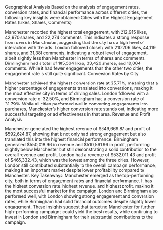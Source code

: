Geographical Analysis
Based on the analysis of engagement rates, conversion rates, and financial performance across different cities, the following key insights were obtained:
Cities with the Highest Engagement Rates (Likes, Shares, Comments)


Manchester recorded the highest total engagement, with 212,915 likes, 42,970 shares, and 22,274 comments. This indicates a strong response from users in Manchester, suggesting that the city has a high level of interaction with the ads.
London followed closely with 210,206 likes, 44,119 shares, and 31,381 comments, indicating a robust level of engagement, albeit slightly less than Manchester in terms of shares and comments.
Birmingham had a total of 185,364 likes, 33,426 shares, and 19,084 comments. While it had fewer engagements than the other two cities, the engagement rate is still quite significant.
Conversion Rates by City


Manchester achieved the highest conversion rate at 35.71%, meaning that a higher percentage of engagements translated into conversions, making it the most effective city in terms of driving sales.
London followed with a conversion rate of 32.50%, and Birmingham had a conversion rate of 31.79%. While all cities performed well in converting engagements into purchases, Manchester’s higher conversion rate stands out, indicating more successful targeting or ad effectiveness in that area.
Revenue and Profit Analysis


Manchester generated the highest revenue of $649,669.87 and profit of $592,624.87, showing that it not only had strong engagement but also translated this into the highest financial performance.
Birmingham generated $550,018.96 in revenue and $510,561.96 in profit, performing slightly below Manchester but still demonstrating a solid contribution to the overall revenue and profit.
London had a revenue of $532,011.43 and profit of $465,332.43, which was the lowest among the three cities. However, London still contributed substantially to the overall campaign performance, making it an important market despite lower profitability compared to Manchester.
Key Takeaways:
Manchester emerged as the top-performing city, both in terms of engagement rates and financial performance. It has the highest conversion rate, highest revenue, and highest profit, making it the most successful market for the campaign.
London and Birmingham also performed well, with London showing strong engagement and conversion rates, while Birmingham had solid financial outcomes despite slightly lower engagement.
These insights suggest that targeting Manchester for further high-performing campaigns could yield the best results, while continuing to invest in London and Birmingham for their substantial contributions to the campaign.
